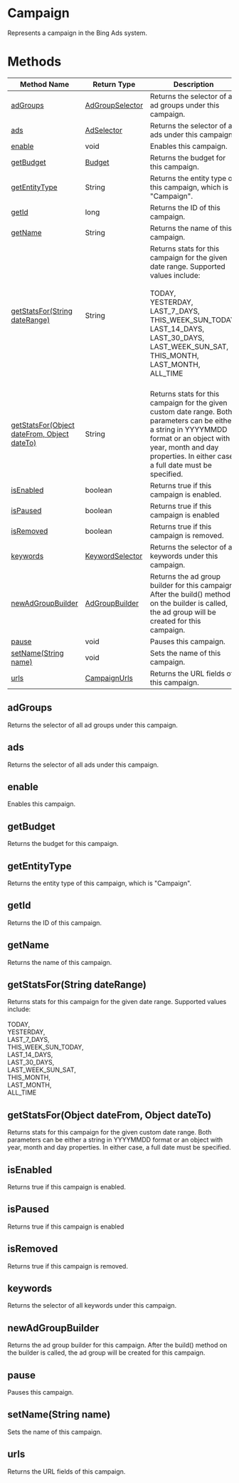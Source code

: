 # Campaign
Represents a campaign in the Bing Ads system.

# Methods
|Method Name|Return Type|Description|
|-|-|-
[adGroups](#adgroups)|[AdGroupSelector](./AdGroupSelector)|Returns the selector of all ad groups under this campaign.<br />
[ads](#ads)|[AdSelector](./AdSelector)|Returns the selector of all ads under this campaign.<br />
[enable](#enable)|void|Enables this campaign.<br />
[getBudget](#getbudget)|[Budget](./Budget)|Returns the budget for this campaign.<br />
[getEntityType](#getentitytype)|String|Returns the entity type of this campaign, which is "Campaign".<br />
[getId](#getid)|long|Returns the ID of this campaign.<br />
[getName](#getname)|String|Returns the name of this campaign.<br />
[getStatsFor(String dateRange)](#getstatsfor~string-daterange~)|String|Returns stats for this campaign for the given date range. Supported values include:<br /> <br /> TODAY,<br /> YESTERDAY,<br /> LAST_7_DAYS,<br /> THIS_WEEK_SUN_TODAY,<br /> LAST_14_DAYS,<br /> LAST_30_DAYS,<br /> LAST_WEEK_SUN_SAT,<br /> THIS_MONTH,<br /> LAST_MONTH,<br /> ALL_TIME<br /><br />
[getStatsFor(Object dateFrom, Object dateTo)](#getstatsfor~object-datefrom_-object-dateto~)|String|Returns stats for this campaign for the given custom date range. Both parameters can be either a string in YYYYMMDD format or an object with year, month and day properties. In either case, a full date must be specified. <br />
[isEnabled](#isenabled)|boolean|Returns true if this campaign is enabled. <br />
[isPaused](#ispaused)|boolean|Returns true if this campaign is enabled <br />
[isRemoved](#isremoved)|boolean|Returns true if this campaign is removed. <br />
[keywords](#keywords)|[KeywordSelector](./KeywordSelector)|Returns the selector of all keywords under this campaign.<br />
[newAdGroupBuilder](#newadgroupbuilder)|[AdGroupBuilder](./AdGroupBuilder)|Returns the ad group builder for this campaign. After the build() method on the builder is called, the ad group will be created for this campaign.<br />
[pause](#pause)|void|Pauses this campaign.<br />
[setName(String name)](#setname~string-name~)|void|Sets the name of this campaign.<br />
[urls](#urls)|[CampaignUrls](./CampaignUrls)|Returns the URL fields of this campaign.<br />

## <a name="adgroups"></a>adGroups
Returns the selector of all ad groups under this campaign.


## <a name="ads"></a>ads
Returns the selector of all ads under this campaign.


## <a name="enable"></a>enable
Enables this campaign.


## <a name="getbudget"></a>getBudget
Returns the budget for this campaign.


## <a name="getentitytype"></a>getEntityType
Returns the entity type of this campaign, which is "Campaign".


## <a name="getid"></a>getId
Returns the ID of this campaign.


## <a name="getname"></a>getName
Returns the name of this campaign.


## <a name="getstatsfor~string-daterange~"></a>getStatsFor(String dateRange)
Returns stats for this campaign for the given date range. Supported values include:<br /> <br /> TODAY,<br /> YESTERDAY,<br /> LAST_7_DAYS,<br /> THIS_WEEK_SUN_TODAY,<br /> LAST_14_DAYS,<br /> LAST_30_DAYS,<br /> LAST_WEEK_SUN_SAT,<br /> THIS_MONTH,<br /> LAST_MONTH,<br /> ALL_TIME<br />


## <a name="getstatsfor~object-datefrom_-object-dateto~"></a>getStatsFor(Object dateFrom, Object dateTo)
Returns stats for this campaign for the given custom date range. Both parameters can be either a string in YYYYMMDD format or an object with year, month and day properties. In either case, a full date must be specified. 


## <a name="isenabled"></a>isEnabled
Returns true if this campaign is enabled. 


## <a name="ispaused"></a>isPaused
Returns true if this campaign is enabled 


## <a name="isremoved"></a>isRemoved
Returns true if this campaign is removed. 


## <a name="keywords"></a>keywords
Returns the selector of all keywords under this campaign.


## <a name="newadgroupbuilder"></a>newAdGroupBuilder
Returns the ad group builder for this campaign. After the build() method on the builder is called, the ad group will be created for this campaign.


## <a name="pause"></a>pause
Pauses this campaign.


## <a name="setname~string-name~"></a>setName(String name)
Sets the name of this campaign.


## <a name="urls"></a>urls
Returns the URL fields of this campaign.


